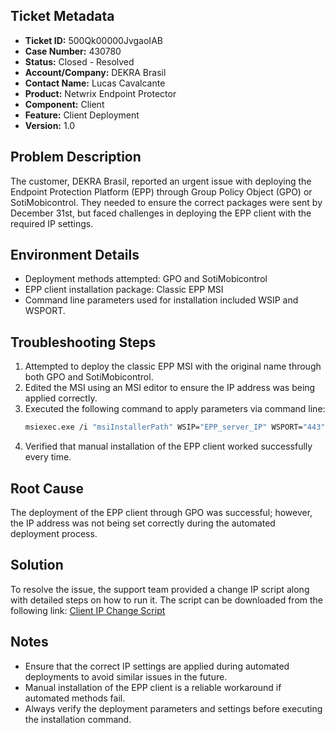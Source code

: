 ## Ticket Metadata
- **Ticket ID:** 500Qk00000JvgaoIAB
- **Case Number:** 430780
- **Status:** Closed - Resolved
- **Account/Company:** DEKRA Brasil
- **Contact Name:** Lucas Cavalcante
- **Product:** Netwrix Endpoint Protector
- **Component:** Client
- **Feature:** Client Deployment
- **Version:** 1.0

## Problem Description
The customer, DEKRA Brasil, reported an urgent issue with deploying the Endpoint Protection Platform (EPP) through Group Policy Object (GPO) or SotiMobicontrol. They needed to ensure the correct packages were sent by December 31st, but faced challenges in deploying the EPP client with the required IP settings.

## Environment Details
- Deployment methods attempted: GPO and SotiMobicontrol
- EPP client installation package: Classic EPP MSI
- Command line parameters used for installation included WSIP and WSPORT.

## Troubleshooting Steps
1. Attempted to deploy the classic EPP MSI with the original name through both GPO and SotiMobicontrol.
2. Edited the MSI using an MSI editor to ensure the IP address was being applied correctly.
3. Executed the following command to apply parameters via command line:
   ```bash
   msiexec.exe /i "msiInstallerPath" WSIP="EPP_server_IP" WSPORT="443" /q REBOOT=ReallySuppress
   ```
4. Verified that manual installation of the EPP client worked successfully every time.

## Root Cause
The deployment of the EPP client through GPO was successful; however, the IP address was not being set correctly during the automated deployment process.

## Solution
To resolve the issue, the support team provided a change IP script along with detailed steps on how to run it. The script can be downloaded from the following link:
[Client IP Change Script](http://download.endpointprotector.com/Support_files/ClientIPChange.zip)

## Notes
- Ensure that the correct IP settings are applied during automated deployments to avoid similar issues in the future.
- Manual installation of the EPP client is a reliable workaround if automated methods fail.
- Always verify the deployment parameters and settings before executing the installation command.